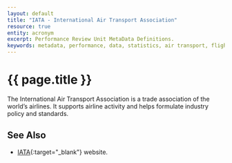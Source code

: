 ```yaml
---
layout: default
title: "IATA - International Air Transport Association"
resource: true
entity: acronym
excerpt: Performance Review Unit MetaData Definitions.
keywords: metadata, performance, data, statistics, air transport, flights, europe, delay, safety
---
```

# {{ page.title }}

The International Air Transport Association is a trade association
of the world’s airlines. It supports airline activity and helps
 formulate industry policy and standards.


## See Also

* [IATA][iata]{:target="_blank"} website.

[iata]: <www.iata.org/> "IATA"